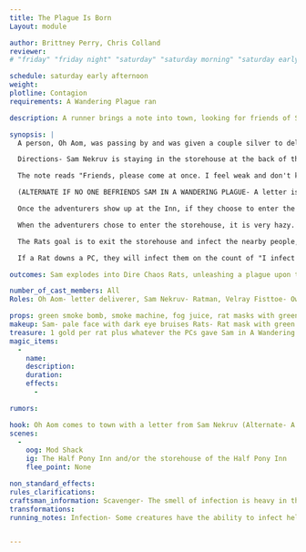 ```yaml
---
title: The Plague Is Born
Layout: module

author: Brittney Perry, Chris Colland
reviewer: 
# "friday" "friday night" "saturday" "saturday morning" "saturday early afternoon" "saturday early evening" "saturday night" "reaction" "tavern setup" "townsfolk" "randoms"

schedule: saturday early afternoon
weight: 
plotline: Contagion 
requirements: A Wandering Plague ran

description: A runner brings a note into town, looking for friends of Sam Nekruv. The note begs for them to come at once, that the coughing is worse, and he is scared. Upon arrival, the adventures see Sam Nekruv, who is coughing worse than he did in town. He begs for them to not get too close. Eventually, his coughing will become worse and continuous. The scene will be then become enveloped by green smoke. Sam shrieks and falls to the floor, his cloak empty. Erupting from the once-body of Sam is a plague of Dire Chaos Rats.   

synopsis: |
  A person, Oh Aom, was passing by and was given a couple silver to deliver a note to the friends of Sam Nekruv in town, at the tavern. The deliverer, Oh Aom, seems sleazy, just gives off those vibes. He says he delivered the note "out of the kindness of his heart", and "the man didn't look like he had long on this earth", but still shamelessly took the silver from a dying homeless man. He says was already headed into the tavern and told the man he would deliver the note. No, he does not know Sam, never seen him before. When/if asked for directions, he counters with an offer of the directions for a Platinum, two Platinum and he'll take them there, but he is willing to negotiate for less. He will cave if threatened or roughed up. He will lead them there if threatened and demanded, or paid and asked. He is a spineless weasel looking for a free payday, and the encounter with him should reflect that. If the PCs show up at the Mod Shack without directions, they will be instructed to find directions and come back. Oh will not go out of game until the directions are given or he takes them there. Sam is located in the storehouse of The Half Pony Inn, located east of the tavern, in a not so nice part of town.

  Directions- Sam Nekruv is staying in the storehouse at the back of the Half Pony Inn, east of the tavern. 

  The note reads "Friends, please come at once. I feel weak and don't know if I'll make it though. I wish not to be alone, and I wish to send a letter to my daughter. You are the only ones I have to ask this favor of. Please, make haste. -Sam Nekruv"

  (ALTERNATE IF NO ONE BEFRIENDS SAM IN A WANDERING PLAGUE- A letter is delivered to the adventureres from the city, requesting the adventurers look into a beggar in the warehouse district that was seen wandering around town. They are asked to investigate the beggar and see if a cure for his sickness can be found, or "another alternative sought if no cure is found". The letter reads "To the adventurers in Vindale, we have been made aware of a sick individual roaming our city, begging for handouts. Please seek out this individual at the Half Pony Inn on the East side of town. Please cure him or otherwise find an alternative to remove him, if no cure is found.")

  Once the adventurers show up at the Inn, if they choose to enter the Inn, they will find it dimly lit, full of smoke, and smelling sour. The innkeeper will approach and flirt, asking what these handsome young adventurers are doing in this part of town. The innkeeper will freely admit to letting a sick man stay in their storehouse for free because they felt bad for him. They will say that the storehouse is unlocked if the adventurers wish to go back there.

  When the adventurers chose to enter the storehouse, it is very hazy. They will be greeted by a coughing Sam at the very back of the storehouse (NPCs are outside the side door). He will tell them to stay back in between coughs. He will be adamant that they stay away, and will become agitated if approached. He will say that he wants to dictate a letter to his daughter. He says that he knows he doesn't have long, he can't breathe and he knows there isn't any hope at this point. Nothing will change his mind, and he will insist between coughs that they need to send the letter. He can say that if he somehow survives, he will go see his daughter. He will become an adventurer like them. He will cough and wheeze and insist on the letter. Once he begins dictating the letter, he will erupt in a fit of coughing. As he coughs, a green smoke bomb will be set off in front of him. Once the smoke is heavy enough (npcs will enter though back door), Sam will collapse inside his robes with a shriek of pain, and the Dire Chaos Rats will emerge (ONE I EXPLODE FROM THE CORPSE... in unison) (Sound Effect- Rat squeaks after emerge)

  The Rats goal is to exit the storehouse and infect the nearby people, and secondly, fight and infect adventurers. They will take an erratic but steady route to the door, will attack if blocked or hindered, and exit. The NPCs are to go around the building, go out of game, and re-enter from the back door. They should gather at the robe pile . They are to wait until all the NPCs are back at the robes and then count again (ONE I EXPLODE FROM THE CORPSE... in unison) Continue until there have approximately 30 spawns. The mod marshal should keep a rough count of how may rats escape. If more than 15 rats escape, the module "The Plague is Upon You" can be ran.

  If a Rat downs a PC, they will infect them on the count of "I infect you one, I infect you two, I infect you three." The PC will then become Infected (see running notes).    

outcomes: Sam explodes into Dire Chaos Rats, unleashing a plague upon the land.

number_of_cast_members: All 
Roles: Oh Aom- letter deliverer, Sam Nekruv- Ratman, Velray Fisttoe- Owner and proprietor of the Half Pony Inn, Dire Chaos Rats (approx 30 spawns)

props: green smoke bomb, smoke machine, fog juice, rat masks with green markings, note from Sam Nekruv, Letter from Vindale City
makeup: Sam- pale face with dark eye bruises Rats- Rat mask with green markings, black tabard with green sash
treasure: 1 gold per rat plus whatever the PCs gave Sam in A Wandering Plague (robe must be searched)
magic_items:
  - 
    name: 
    description:  
    duration: 
    effects: 
      - 

rumors: 

hook: Oh Aom comes to town with a letter from Sam Nekruv (Alternate- A letter is delivered to the PCs asking them to take care of Sam one way or another)
scenes: 
  - 
    oog: Mod Shack
    ig: The Half Pony Inn and/or the storehouse of the Half Pony Inn
    flee_point: None

non_standard_effects: 
rules_clarifications: 
craftsman_information: Scavenger- The smell of infection is heavy in the air. (the infection is represented by the hazy smoke.)
transformations: 
running_notes: Infection- Some creatures have the ability to infect helpless victims with material that will turn the person into a version of the creature. Unlike a werewolf or vampire curse, this is only a physical transformation of the victim’s body. Players will be told of specific triggers if necessary. Victims will lose all memory of their former lives, and the player must follow the commands they are given by the Monster Master until the character is slain. The character may then be killed and then given a Life spell and be cured of the infection. If the player dies the spirit may then proceed to the Healers’ Guild to be resurrected as normal. Infection is done just as a Killing Blow, with a count of “I infect you 1, I infect you 2, I infect you 3.”


---
```

